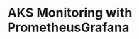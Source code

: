 # AKS Monitoring with PrometheusGrafana                                                                                                                                                                                                                                                                                                                        
